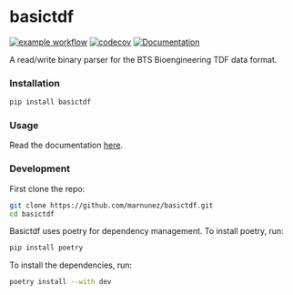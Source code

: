 # basictdf

[![example workflow](https://github.com/marnunez/basictdf/actions/workflows/test.yml/badge.svg)](https://github.com/marnunez/basictdf/actions/workflows/test.yml)
[![codecov](https://codecov.io/gh/marnunez/basictdf/branch/master/graph/badge.svg?token=7BP5TOHNBF)](https://codecov.io/gh/marnunez/basictdf)
[![Documentation](https://img.shields.io/badge/docs-view%20online-brightgreen)](https://marnunez.github.io/basictdf/basictdf/)

A read/write binary parser for the BTS Bioengineering TDF data format.

### Installation

```bash
pip install basictdf
```

### Usage

Read the documentation [here](https://marnunez.github.io/basictdf/basictdf/).

### Development

First clone the repo:

```bash
git clone https://github.com/marnunez/basictdf.git
cd basictdf
```

Basictdf uses poetry for dependency management. To install poetry, run:

```bash
pip install poetry
```

To install the dependencies, run:

```bash
poetry install --with dev
```
